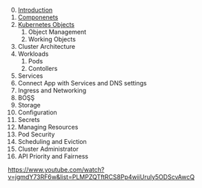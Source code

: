 0. [Introduction](0_Introduction.md)
1. [Componenets](1_Componenets.md)
2. [Kubernetes Objects](2_KubernetesObjects.md)
   1. Object Management
   2. Working Objects
3. Cluster Architecture
4. Workloads
   1. Pods
   2. Contollers
5. Services
6. Connect App with Services and DNS settings
7. Ingress and Networking
8. BOŞŞ
9.  Storage
10. Configuration
11. Secrets
12. Managing Resources
13. Pod Security
14. Scheduling and Eviction
15. Cluster Administrator
16. API Priority and Fairness


https://www.youtube.com/watch?v=jgmdY73RF6w&list=PLMPZQTftRCS8Pp4wiiUruly5ODScvAwcQ
